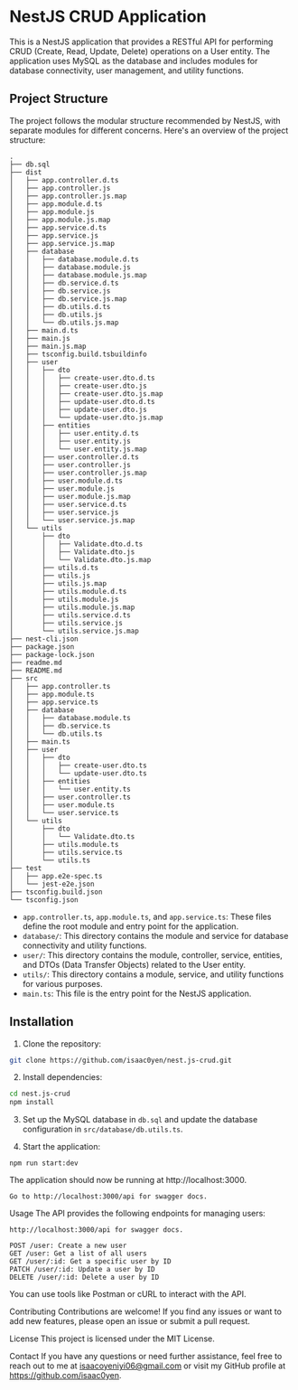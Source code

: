 # NestJS CRUD Application

This is a NestJS application that provides a RESTful API for performing CRUD (Create, Read, Update, Delete) operations on a User entity. The application uses MySQL as the database and includes modules for database connectivity, user management, and utility functions.

## Project Structure

The project follows the modular structure recommended by NestJS, with separate modules for different concerns. Here's an overview of the project structure:

```
.
├── db.sql
├── dist
│   ├── app.controller.d.ts
│   ├── app.controller.js
│   ├── app.controller.js.map
│   ├── app.module.d.ts
│   ├── app.module.js
│   ├── app.module.js.map
│   ├── app.service.d.ts
│   ├── app.service.js
│   ├── app.service.js.map
│   ├── database
│   │   ├── database.module.d.ts
│   │   ├── database.module.js
│   │   ├── database.module.js.map
│   │   ├── db.service.d.ts
│   │   ├── db.service.js
│   │   ├── db.service.js.map
│   │   ├── db.utils.d.ts
│   │   ├── db.utils.js
│   │   └── db.utils.js.map
│   ├── main.d.ts
│   ├── main.js
│   ├── main.js.map
│   ├── tsconfig.build.tsbuildinfo
│   ├── user
│   │   ├── dto
│   │   │   ├── create-user.dto.d.ts
│   │   │   ├── create-user.dto.js
│   │   │   ├── create-user.dto.js.map
│   │   │   ├── update-user.dto.d.ts
│   │   │   ├── update-user.dto.js
│   │   │   └── update-user.dto.js.map
│   │   ├── entities
│   │   │   ├── user.entity.d.ts
│   │   │   ├── user.entity.js
│   │   │   └── user.entity.js.map
│   │   ├── user.controller.d.ts
│   │   ├── user.controller.js
│   │   ├── user.controller.js.map
│   │   ├── user.module.d.ts
│   │   ├── user.module.js
│   │   ├── user.module.js.map
│   │   ├── user.service.d.ts
│   │   ├── user.service.js
│   │   └── user.service.js.map
│   └── utils
│       ├── dto
│       │   ├── Validate.dto.d.ts
│       │   ├── Validate.dto.js
│       │   └── Validate.dto.js.map
│       ├── utils.d.ts
│       ├── utils.js
│       ├── utils.js.map
│       ├── utils.module.d.ts
│       ├── utils.module.js
│       ├── utils.module.js.map
│       ├── utils.service.d.ts
│       ├── utils.service.js
│       └── utils.service.js.map
├── nest-cli.json
├── package.json
├── package-lock.json
├── readme.md
├── README.md
├── src
│   ├── app.controller.ts
│   ├── app.module.ts
│   ├── app.service.ts
│   ├── database
│   │   ├── database.module.ts
│   │   ├── db.service.ts
│   │   └── db.utils.ts
│   ├── main.ts
│   ├── user
│   │   ├── dto
│   │   │   ├── create-user.dto.ts
│   │   │   └── update-user.dto.ts
│   │   ├── entities
│   │   │   └── user.entity.ts
│   │   ├── user.controller.ts
│   │   ├── user.module.ts
│   │   └── user.service.ts
│   └── utils
│       ├── dto
│       │   └── Validate.dto.ts
│       ├── utils.module.ts
│       ├── utils.service.ts
│       └── utils.ts
├── test
│   ├── app.e2e-spec.ts
│   └── jest-e2e.json
├── tsconfig.build.json
└── tsconfig.json
```

- `app.controller.ts`, `app.module.ts`, and `app.service.ts`: These files define the root module and entry point for the application.
- `database/`: This directory contains the module and service for database connectivity and utility functions.
- `user/`: This directory contains the module, controller, service, entities, and DTOs (Data Transfer Objects) related to the User entity.
- `utils/`: This directory contains a module, service, and utility functions for various purposes.
- `main.ts`: This file is the entry point for the NestJS application.

## Installation

1. Clone the repository:

```bash
git clone https://github.com/isaac0yen/nest.js-crud.git
```

2. Install dependencies:

```bash
cd nest.js-crud
npm install
```

3. Set up the MySQL database in `db.sql` and update the database configuration in `src/database/db.utils.ts`.

4. Start the application:

```
npm run start:dev
```
The application should now be running at http://localhost:3000.

`Go to http://localhost:3000/api for swagger docs.`

Usage
The API provides the following endpoints for managing users:

```
http://localhost:3000/api for swagger docs.

POST /user: Create a new user
GET /user: Get a list of all users
GET /user/:id: Get a specific user by ID
PATCH /user/:id: Update a user by ID
DELETE /user/:id: Delete a user by ID

```
You can use tools like Postman or cURL to interact with the API.

Contributing
Contributions are welcome! If you find any issues or want to add new features, please open an issue or submit a pull request.

License
This project is licensed under the MIT License.

Contact
If you have any questions or need further assistance, feel free to reach out to me at isaacoyeniyi06@gmail.com or visit my GitHub profile at https://github.com/isaac0yen.

